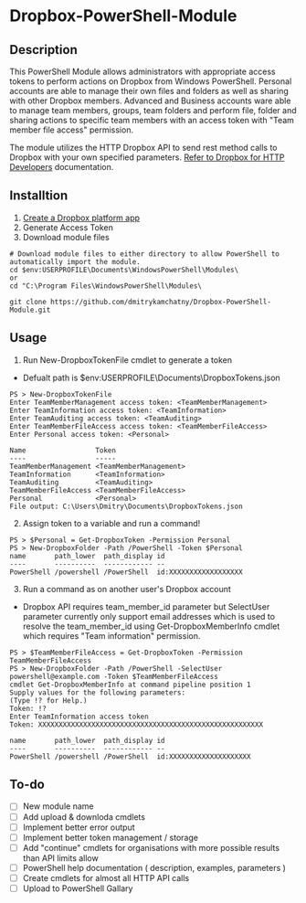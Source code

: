 # Dropbox-PowerShell-Module

## Description

This PowerShell Module allows administrators with appropriate access tokens to perform actions on Dropbox from Windows PowerShell. Personal accounts are able to manage their own files and folders as well as sharing with other Dropbox members. Advanced and Business accounts ware able to manage team members, groups, team folders and perform file, folder and sharing actions to specific team members with an access token with "Team member file access" permission.

The module utilizes the HTTP Dropbox API to send rest method calls to Dropbox with your own specified parameters. [Refer to Dropbox for HTTP Developers](https://www.dropbox.com/developers/documentation/http/overview) documentation.

## Installtion

1. [Create a Dropbox platform app](https://www.dropbox.com/developers/apps)
2. Generate Access Token
3. Download module files
```
# Download module files to either directory to allow PowerShell to automatically import the module.
cd $env:USERPROFILE\Documents\WindowsPowerShell\Modules\
or
cd "C:\Program Files\WindowsPowerShell\Modules\

git clone https://github.com/dmitrykamchatny/Dropbox-PowerShell-Module.git
```

## Usage

1. Run New-DropboxTokenFile cmdlet to generate a token
  - Defualt path is $env:USERPROFILE\Documents\DropboxTokens.json
```
PS > New-DropboxTokenFile
Enter TeamMemberManagement access token: <TeamMemberManagement>
Enter TeamInformation access token: <TeamInformation>
Enter TeamAuditing access token: <TeamAuditing>
Enter TeamMemberFileAccess access token: <TeamMemberFileAccess>
Enter Personal access token: <Personal>

Name                 Token                 
----                 -----                 
TeamMemberManagement <TeamMemberManagement>
TeamInformation      <TeamInformation>     
TeamAuditing         <TeamAuditing>        
TeamMemberFileAccess <TeamMemberFileAccess>
Personal             <Personal>            
File output: C:\Users\Dmitry\Documents\DropboxTokens.json
```
2. Assign token to a variable and run a command!
```
PS > $Personal = Get-DropboxToken -Permission Personal
PS > New-DropboxFolder -Path /PowerShell -Token $Personal
name       path_lower  path_display id                       
----       ----------  ------------ --                       
PowerShell /powershell /PowerShell  id:XXXXXXXXXXXXXXXXXX
```
3. Run a command as on another user's Dropbox account
 - Dropbox API requires team_member_id parameter but SelectUser parameter currently only support email addresses which is used to resolve the team_member_id using Get-DropboxMemberInfo cmdlet which requires "Team information" permission.
```
PS > $TeamMemberFileAccess = Get-DropboxToken -Permission TeamMemberFileAccess
PS > New-DropboxFolder -Path /PowerShell -SelectUser powershell@example.com -Token $TeamMemberFileAccess
cmdlet Get-DropboxMemberInfo at command pipeline position 1
Supply values for the following parameters:
(Type !? for Help.)
Token: !?
Enter TeamInformation access token
Token: XXXXXXXXXXXXXXXXXXXXXXXXXXXXXXXXXXXXXXXXXXXXXXXXXXXXXXX

name       path_lower  path_display id                       
----       ----------  ------------ --                       
PowerShell /powershell /PowerShell  id:XXXXXXXXXXXXXXXXXXXX
```
## To-do

- [ ] New module name
- [ ] Add upload & downloda cmdlets
- [ ] Implement better error output
- [ ] Implement better token management / storage
- [ ] Add "continue" cmdlets for organisations with more possible results than API limits allow
- [ ] PowerShell help documentation ( description, examples, parameters )
- [ ] Create cmdlets for almost all HTTP API calls
- [ ] Upload to PowerShell Gallary
